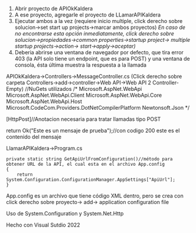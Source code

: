 1) Abrir proyecto de APIOkKaldera
2) A ese proyecto, agregarle el proyecto de LLamarAPIKaldera
3) Ejecutar ambos a la vez (requiere inicio multiple, click derecho sobre solucion->set start up projects->marcar ambos proyectos)
   *En caso de no encontrarse esta opción inmediatamente, click derecho sobre solucion->propiedades->common properties->startup project-> multiple startup projects->action-> start->apply->aceptar)*
4) Deberia abrirse una ventana de navegador por defecto, que tira error 403 (la API solo tiene un endpoint, que es para POST) y una ventana de consola, ésta última muestra la respuesta a la llamada

APIOkKaldera->Controllers->MessageController.cs (Click derecho sobre carpeta Controllers->add->controller->Web API->Web API 2 Controller-Empty)
//NuGets utilizados
/*
Microsoft.AspNet.WebApi
Microsoft.AspNet.WebApi.Client
Microsoft.AspNet.WebApi.Core
Microsoft.AspNet.WebApi.Host
Microsoft.CodeCom.Providers.DotNetCompilerPlatform
Newtonsoft.Json
*/

  [HttpPost]//Anotacion necesaria para tratar llamadas tipo POST

return Ok("Este es un mensaje de prueba");//con codigo 200 este es el contenido del mensaje



LlamarAPIKaldera->Program.cs

    private static string GetApiUrlFromConfiguration()//método para obtener URL de la API, el cual esta en el archivo App.config
    {
        return System.Configuration.ConfigurationManager.AppSettings["ApiUrl"];
    }


App.config es un archivo que tiene código XML dentro, pero se crea con click derecho sobre proyecto-> add-> application configuration file

Uso de System.Configuration y System.Net.Http



Hecho con Visual Sutdio 2022



